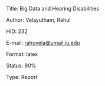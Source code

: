 Title: Big Data and Hearing Disabilities

Author: Velayutham, Rahul

HID: 232

E-mail: rahuvela@umail.iu.edu

Format: latex

Status: 90%

Type: Report
